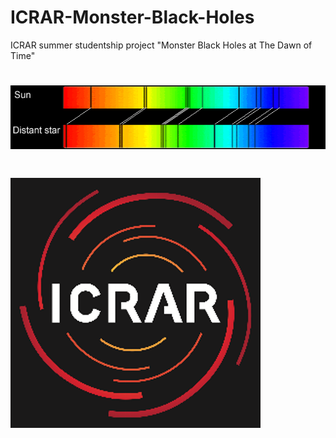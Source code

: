 # ICRAR-Monster-Black-Holes
ICRAR summer studentship project "Monster Black Holes at The Dawn of Time"

<h1 align="right">
<img src="https://github.com/daniel-lyon/ICRAR-Monster-Black-Holes/blob/main/Affiliations/redshift.png">
</h1>

<h1 align="left">
<img src="https://github.com/daniel-lyon/ICRAR-Monster-Black-Holes/blob/main/Affiliations/icrar_logo.png">
</h1>
